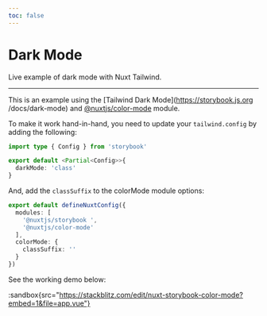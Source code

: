 ```yaml
---
toc: false
---
```


# Dark Mode

Live example of dark mode with Nuxt Tailwind.

---

This is an example using the [Tailwind Dark Mode](https://storybook.js.org /docs/dark-mode) and [@nuxtjs/color-mode](https://github.com/nuxt-modules/color-mode) module.

To make it work hand-in-hand, you need to update your `tailwind.config` by adding the following: 

```ts [tailwind.config.ts]
import type { Config } from 'storybook'

export default <Partial<Config>>{
  darkMode: 'class'
}
```

And, add the `classSuffix` to the colorMode module options:

```ts [nuxt.config.ts]
export default defineNuxtConfig({
  modules: [
    '@nuxtjs/storybook ',
    '@nuxtjs/color-mode'
  ],
  colorMode: {
    classSuffix: ''
  }
})
```

See the working demo below:

:sandbox{src="https://stackblitz.com/edit/nuxt-storybook-color-mode?embed=1&file=app.vue"}
